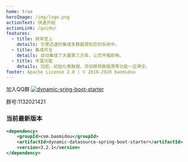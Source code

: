 ```yaml
---
home: true
heroImage: /img/logo.png
actionText: 快速开始
actionLink: /guide/
features:
  - title: 效率至上
    details: 方便迅速的集成多数据源到您的系统中。
  - title: 集成齐全
    details: 自动集成了大量第三方库，让您开箱即用。
  - title: 丰富功能
    details: 加密、初始化表数据、添加移除数据源等功能一应俱全。
footer: Apache License 2.0 | © 2018-2020 baomidou
---
```


加入QQ群 <a target="_blank" href="//shang.qq.com/wpa/qunwpa?idkey=ded31006508b57d2d732c81266dd2c26e33283f84464e2c294309d90b9674992"><img border="0" src="//pub.idqqimg.com/wpa/images/group.png" alt="dynamic-sring-boot-starter" title="dynamic-sring-boot-starter"></a>

群号:1132021421

### 当前最新版本

```xml
<dependency>
    <groupId>com.baomidou</groupId>
    <artifactId>dynamic-datasource-spring-boot-starter</artifactId>
    <version>3.2.1</version>
</dependency>
```
